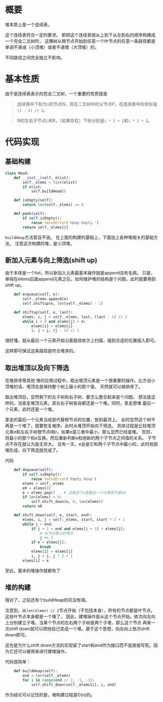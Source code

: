 # 概要
堆本质上是一个连续表。

这个连续表符合一定的要求。
即把这个连续表按从上到下从左到右的顺序构建成一个完全二叉树时，
这棵树从根节点开始到任意一个叶节点的任意一条路径都是单调不递减（小顶堆）或者不递增（大顶堆）的。

不同路径之间完全独立不影响。

# 基本性质
由于是连续表表示的完全二叉树，一个重要的性质就是

>连续表中下标为`i`的节点N，其在二叉树中的父节点P，在连续表中的坐标是`(i - 1) // 2`。
>
>N的左右子节点L和R，（如果存在）下标分别是`i * 2 + 1`和`i * 2 + 2`。

# 代码实现

## 基础构建
```python
class Head:
    def __init__(self, elist):
        self._elems = list(elist)
        if elist:
            self.buildHead()

    def isEmpty(self):
        return len(self._elems) == 0

    def peek(self):
        if self.isEmpty():
            raise ValueError('Heap Empty.')
        return self._elems[0]
```
`buildHeap`方法暂且不说。
在上面的构建的基础上，下面加上各种堆相关的基础方法。
注意这次构建的堆，是小顶堆。

## 新加入元素与向上筛选(shift up)
由于本体是一个list，所以新加入元素最基本操作就是append没有毛病。
只是，单纯在elems后面append元素之后，如何维护堆的结构是个问题。此时就要用到shift up。

```python
    def enqueue(self, e):
        self._elems.append(e)
        self.shiftup(e, len(self._elems) - 1)

    def shiftup(self, e, last):
        elems, i, j = self._elems, last, (last - 1) // 2
        while i > 0 and elems[j] > e:
            elems[i] = elems[j]
            i, j = j, (j - 1) // 2
```

很好懂，就从最后一个元素开始沿着路径依次上扫描，碰到合适的位置插入即可。

这样即可保证这条路径是符合堆序的。

## 取出堆顶以及向下筛选
在堆排序等其他 堆的应用过程中，取出堆顶元素是一个很重要的操作。比方说小顶堆的话，堆顶总是保持整个树上最小的那个值，
天然就可以做排序了。

取出堆顶后，显然剩下的左子树和右子树，要怎么整合起来是个问题。
想法是这样的，当拿走堆顶元素，其左右子树各自都还是一个堆。同时，拿走原堆
最后一个元素，此时还是一个堆。

拿走的最后一个元素当成是代替根节点的位置，放到最顶上。
此时显然这个树不再是一个堆了，就要恢复堆序。此时从堆顶开始向下筛选。
具体过程是比较堆顶元素e和左右子树根节点l和r。如果e是三者中最小，那么显然已经是堆。
否则，将最小的那个和e互换。然后重新判断e和他新的两个子节点之间值的关系。
子节点不存在就认为是无穷大。
总有一天，e会是它和两个子节点中最小的，此时局部堆形成，向下筛选就完成了。

代码
```python
    def dequeue(self):
        if self.isEmpty():
            raise ValueError('Empty Heap')
        elems = self._elems
        e0 = elems[0]
        e = elems.pop()    # 注意这个e是最后一个元素而不是e0
        if len(elems) > 0:
            self.shift_down(e, 0, len(elems))
        return e0

    def shift_down(self, e, start, end):
        elems, i, j = self._elems, start, start * 2 + 1
        while j < end:
            if j + 1 < end and elems[j + 1] < elems[j]:
                # 右节点更小的情况
                j += 1
            if e < elems[j]:
                break  
            elems[i] = elems[j]
            i, j = j, j * 2 + 1
        elems[i] = e              
```

至此，基本的堆操作就都有了

## 堆的构建
哦对了，之前还有个buildHeap的坑没有填。

注意到，从`len(elems) // 2`节点开始（不包括本身），所有的节点都是叶节点。这些叶节点本身都是一个堆了。
因此，建堆操作是从这个节点开始，依次向左向上分别建立子堆。当某个节点的左右两个子树是两个子堆，那么这个节点
再来一次shift down就可以把他自己变成一个堆。基于这个思想，向左向上依次shift down即可。

这也是为什么shift down方法的实现留了start和end作为接口而不是直接写死。因为它还可以被用来进行建堆操作。

代码很简单：
```python
    def buildHeap(self):
        end = len(self._elems)
        for i in range(end // 2, -1, -1):
            self.shift_down(self._elems[i], i, end)
```

作为结论可以记住的是，堆构建过程是O(n)的。